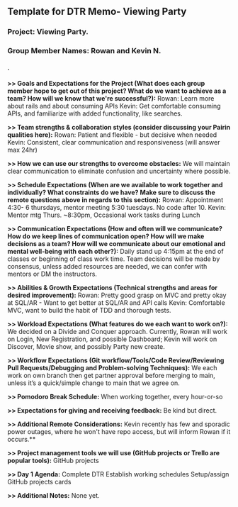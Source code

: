 ## Template for DTR Memo- Viewing Party

### Project:  Viewing Party.
### Group Member Names: Rowan and Kevin N.
#### .

**>> Goals and Expectations for the Project (What does each group member hope to get out of this project? What do we want to achieve as a team? How will we know that we're successful?):**
  Rowan: Learn more about rails and about consuming APIs
  Kevin:  Get comfortable consuming APIs, and familiarize with added functionality, like searches.

**>> Team strengths & collaboration styles (consider discussing your Pairin qualities here):**
  Rowan: Patient and flexible - but decisive when needed
  Kevin:  Consistent, clear communication and responsiveness (will answer max 24hr)

**>> How we can use our strengths to overcome obstacles:**
  We will maintain clear communication to eliminate confusion and uncertainty where possible.

**>> Schedule Expectations (When are we available to work together and individually? What constraints do we have? Make sure to discuss the remote questions above in regards to this section):**
Rowan: Appointment 4:30- 6 thursdays, mentor meeting 5:30 tuesdays. No code after 10.
Kevin:  Mentor mtg Thurs. ~8:30pm, Occasional work tasks during Lunch

**>> Communication Expectations (How and often will we communicate? How do we keep lines of communication open? How will we make decisions as a team? How will we communicate about our emotional and mental well-being with each other?):**
  Daily stand up 4:15pm at the end of classes or beginning of class work time.
  Team decisions will be made by consensus, unless added resources are needed, we can confer    with mentors or DM the instructors.

**>> Abilities & Growth Expectations (Technical strengths and areas for desired improvement):**
  Rowan: Pretty good grasp on MVC and pretty okay at SQL/AR - Want to get better at SQL/AR and API calls
  Kevin: Comfortable MVC, want to build the habit of TDD and thorough tests.

**>> Workload Expectations (What features do we each want to work on?):**
  We decided on a Divide and Conquer approach.  Currently, Rowan will work on Login, New Registration, and possible Dashboard;  Kevin will work on Discover, Movie show, and possibly Party new create.

**>> Workflow Expectations (Git workflow/Tools/Code Review/Reviewing Pull Requests/Debugging and Problem-solving Techniques):**
  We each work on own branch then get partner approval before merging to main, unless it’s a quick/simple change to main that we agree on.

**>> Pomodoro Break Schedule:**
  When working together, every hour-or-so

**>> Expectations for giving and receiving feedback:**
  Be kind but direct.

**>> Additional Remote Considerations:**
  Kevin recently has few and sporadic power outages, where he won't have repo access, but will inform Rowan if it occurs.**

**>> Project management tools we will use (GitHub projects or Trello are popular tools):**
  GitHub projects

**>> Day 1 Agenda:**
  Complete DTR
  Establish working schedules
  Setup/assign GitHub projects cards

**>> Additional Notes:**
  None yet.
